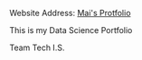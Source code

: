 Website Address: [Mai's Protfolio](https://maielhadad99.github.io/Mai-Portfolio/)


This is my Data Science Portfolio

Team Tech I.S.
